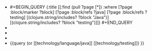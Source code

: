 - #+BEGIN_QUERY
  {:title
   [[:find (pull ?page [*]) 
     :where 
     [?page :block/marker ?block]
     [?page :block/refs ?java]
     [?page :block/refs ?testing]
     [(clojure.string/includes? ?block "Java")]
     [(clojure.string/includes? ?block "testing")]]}
  #+END_QUERY
-
-
-
- {{query (or [[technology/language/java]] [[technology/testing]]) }}